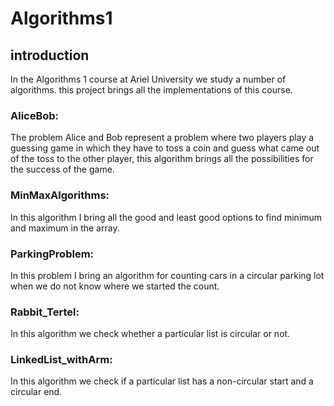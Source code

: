 # Algorithms1
## introduction
In the Algorithms 1 course at Ariel University we study a number of algorithms.
this project brings all the implementations of this course.

### AliceBob:
The problem Alice and Bob represent a problem where two players play a guessing game in which they have
to toss a coin and guess what came out of the toss to the other player, this algorithm brings all the possibilities 
for the success of the game.

### MinMaxAlgorithms:
In this algorithm I bring all the good and least good options to find minimum and maximum in the array.

### ParkingProblem:
In this problem I bring an algorithm for counting cars in a circular parking lot when we do not know where we started the count.

### Rabbit_Tertel:
In this algorithm we check whether a particular list is circular or not.

### LinkedList_withArm:
In this algorithm we check if a particular list has a non-circular start and a circular end.
